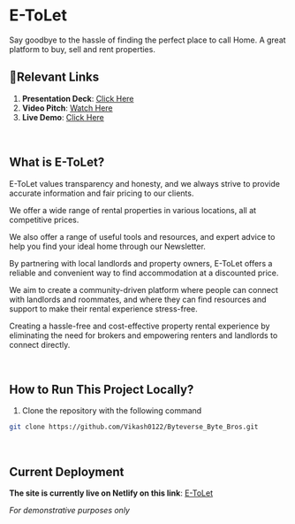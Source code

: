 # E-ToLet

Say goodbye to the hassle of finding the perfect place to call Home.
A great platform to buy, sell and rent properties.

## 🔗Relevant Links

1. **Presentation Deck**: [Click Here](https://drive.google.com/file/d/1zEghNsXcz8c-enqwfBGUOF3yAYLdFt6O/view?usp=share_link)
2. **Video Pitch**: [Watch Here](https://youtu.be/q_vfOkSi74A)
3. **Live Demo**: [Click Here](https://frabjous-semolina-55a4b0.netlify.app/)

<br />

## What is E-ToLet?
E-ToLet values transparency and honesty, and we always strive to provide accurate information and fair pricing to our clients.  

We offer a wide range of rental properties in various locations, all at competitive prices. 

We also offer a range of useful tools and resources, and expert advice to help you find your ideal home through our Newsletter. 

By partnering with local landlords and property owners, E-ToLet offers a reliable and convenient way to find accommodation at a discounted price. 

We aim to create a community-driven platform where people can connect with landlords and roommates, and where they can find resources and support to make their rental experience stress-free.

Creating a hassle-free and cost-effective property rental experience by eliminating the need for brokers and empowering renters and landlords to connect directly. 


<br />

## How to Run This Project Locally?

1. Clone the repository with the following command

```sh
git clone https://github.com/Vikash0122/Byteverse_Byte_Bros.git
```
<br />

## Current Deployment

**The site is currently live on Netlify on this link**: [E-ToLet](https://frabjous-semolina-55a4b0.netlify.app/) 

_For demonstrative purposes only_

<br />





